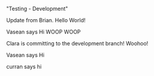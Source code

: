 "Testing - Development"

Update from Brian.  Hello World!

Vasean says Hi WOOP WOOP

Clara is committing to the development branch! Woohoo!

Vasean says Hi

curran says hi